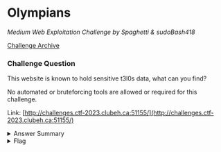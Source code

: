 # Olympians

<i>Medium Web Exploitation Challenge by Spaghetti & sudoBash418</i>

[Challenge Archive](https://ctf-2023.clubeh.ca/challenges#Olympians-357082918)

### Challenge Question

This website is known to hold sensitive t3l0s data, what can you find?

No automated or bruteforcing tools are allowed or required for this challenge.

Link: [http://challenges.ctf-2023.clubeh.ca:51155/](http://challenges.ctf-2023.clubeh.ca:51155/)

<details> 
  <summary>Answer Summary</summary>
  &emsp;Need Writeup
</details>

<details> 
  <summary>Flag</summary>
  &emsp;<b>clubeh{41w4y5_54n17123_1npu75_BC42dpKy}</b>
</details>
